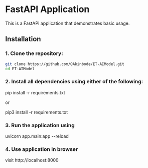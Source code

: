 # FastAPI Application

This is a FastAPI application that demonstrates basic usage.

## Installation

### 1. Clone the repository:

```bash
git clone https://github.com/OAkinbode/ET-AIModel.git
cd ET-AIModel

```

### 2. Install all dependencies using either of the following:

pip install -r requirements.txt

or

pip3 install -r requirements.txt

### 3. Run the application using

uvicorn app.main:app --reload

### 4. Use application in browser

visit http://localhost:8000
